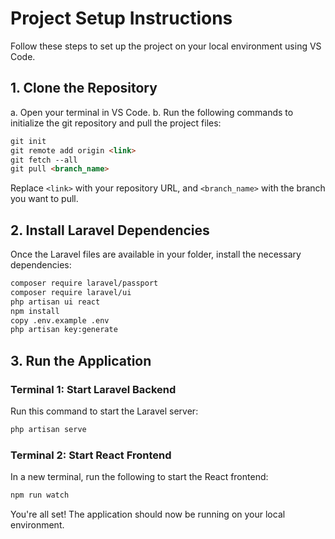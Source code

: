 # Project Setup Instructions
Follow these steps to set up the project on your local environment using VS Code.
## 1. Clone the Repository

a. Open your terminal in VS Code.
b.  Run the following commands to initialize the git repository and pull the project files:

```markdown
git init
git remote add origin <link>
git fetch --all
git pull <branch_name>
```

Replace `<link>` with your repository URL, and `<branch_name>` with the branch you want to pull.

## 2. Install Laravel Dependencies

Once the Laravel files are available in your folder, install the necessary dependencies:

```bash
composer require laravel/passport
composer require laravel/ui
php artisan ui react
npm install
copy .env.example .env
php artisan key:generate
```

## 3. Run the Application

### Terminal 1: Start Laravel Backend

Run this command to start the Laravel server:

```bash
php artisan serve
```

### Terminal 2: Start React Frontend

In a new terminal, run the following to start the React frontend:

```bash
npm run watch
```

You're all set! The application should now be running on your local environment.